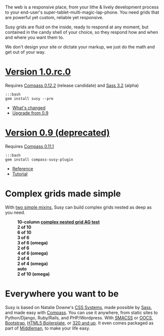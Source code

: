 The web is a responsive place, 
from your lithe & lively development process 
to your end-user's super-tablet-multi-magic-lap-phone. 
You need grids that are powerful yet custom, 
reliable yet responsive.

Susy grids are fluid on the inside, 
ready to respond at any moment, 
but contained in the candy shell of your choice, 
so they respond how and when and where you want them to.

We don't design your site or dictate your markup,
we just do the math and get out of your way.

# [Version 1.0.rc.0](https://rubygems.org/gems/susy)
Requires [Compass 0.12.2][compass gem] (release candidate)
and [Sass 3.2][sass gem] (alpha)

    :::bash
    gem install susy --pre

- [What's changed](https://github.com/ericam/susy/blob/master/CHANGELOG.mkdn)
- [Upgrade from 0.9](https://github.com/ericam/susy/blob/master/CHANGELOG.mkdn#upgrade)

# [Version 0.9 (deprecated)](https://rubygems.org/gems/compass-susy-plugin)

Requires [Compass 0.11.1][compass gem]
    
    :::bash
    gem install compass-susy-plugin
- [Reference](https://github.com/ericam/susy/blob/d5b2c7e3f2505a1063977d474379380c695da8f8/docs/tutorial.rst#building-a-grid-with-susy)
- [Tutorial](https://github.com/ericam/susy/blob/d5b2c7e3f2505a1063977d474379380c695da8f8/docs/tutorial.rst)

[compass gem]: https://rubygems.org/gems/compass
[sass gem]: https://rubygems.org/gems/sass

# Complex grids made simple

With [two simple mixins](http://localhost:8000/guides/reference/#ref-basic-mixins), 
Susy can build complex grids nested as deep as you need.

<!-- 
  START DEMO.
  This is ugly markup, but you can do better.
-->
<figure class="ag-test">
  <figcaption>
    <b>10-column <a href="http://oocss.org/grids_docs.html">complex nested grid AG test</a></b>
  </figcaption>
  <div class="ag1"><b>2 of 10</b></div>
  <div class="ag2">
    <b>6 of 10</b>
    <div class="ag3"><b>3 of 6</b></div>
    <div class="ag4"><b>3 of 6 (omega)</b></div>
    <div class="ag5"><b>2 of 6</b></div>
    <div class="ag6">
      <b>4 of 6 (omega)</b>
      <div class="ag7"><b>2 of 4</b></div>
      <div class="ag8"><b>2 of 4 (omega)</b></div>
      <div class="ag9"><b>auto</b></div>
    </div>
  </div>
  <div class="ag10"><b>2 of 10 (omega)</b></div>
</figure>

<!-- END DEMO -->

# Everywhere you want to be

Susy is based on Natalie Downe's [CSS Systems][sys], 
made possible by [Sass][sass], and made easy with [Compass][compass]. 
You can use it anywhere,
from static sites to Python/Django, Ruby/Rails, and PHP/Wordpress. 
With [SMACSS][smacss] or [OOCS][oocss], [Bootstrap][bs], 
[HTML5 Boilerplate][html5bp], or [320 and up][320]. 
It even comes packaged as part of [Middleman][mm], to make your life easy.

[sys]: http://www.slideshare.net/nataliedowne/css-systems-presentation
[sass]: http://www.sass-lang.com/
[compass]: http://www.compass-style.org/
[smacss]: http://www.smacss.com/
[oocss]: http://www.oocss.org/
[bs]: http://twitter.github.com/bootstrap/
[html5bp]: http://www.html5boilerplate.com/
[320]: http://stuffandnonsense.co.uk/projects/320andup/
[mm]: http://www.middlemanapp.com/